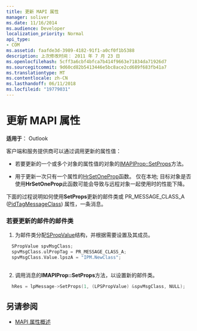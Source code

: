 ```yaml
---
title: 更新 MAPI 属性
manager: soliver
ms.date: 11/16/2014
ms.audience: Developer
localization_priority: Normal
api_type:
- COM
ms.assetid: faafde3d-3989-4182-91f1-a0cf0f1b5388
description: 上次修改时间： 2011 年 7 月 23 日
ms.openlocfilehash: 5cff3a6cbf4bfca7b414f9663e71834da71926d7
ms.sourcegitcommit: 9d60cd82b5413446e5bc8ace2cd689f683fb41a7
ms.translationtype: MT
ms.contentlocale: zh-CN
ms.lasthandoff: 06/11/2018
ms.locfileid: "19779031"
---
```

# <a name="updating-mapi-properties"></a>更新 MAPI 属性

**适用于**： Outlook 
  
客户端和服务提供商可以通过调用更新的属性值：
  
- 若要更新的一个或多个对象的属性值的对象的[IMAPIProp::SetProps](imapiprop-setprops.md)方法。 
    
- 用于更新一次只有一个属性的[HrSetOneProp](hrsetoneprop.md)函数。 仅在本地; 目标对象是否使用**HrSetOneProp**此函数可能会导致与远程对象一起使用时的性能下降。 
    
下面的过程说明如何使用**SetProps**更新的邮件类或 PR_MESSAGE_CLASS_A ([PidTagMessageClass](pidtagmessageclass-canonical-property.md)) 属性，一条消息。 
  
### <a name="to-update-the-message-class-of-a-message"></a>若要更新的邮件的邮件类 
  
1. 为邮件类分配[SPropValue](spropvalue.md)结构，并根据需要设置及其成员。 
    
  ```cpp
    SPropValue spvMsgClass;
    spvMsgClass.ulPropTag = PR_MESSAGE_CLASS_A;
    spvMsgClass.Value.lpszA = "IPM.NewClass";
    
  ```

2. 调用消息的**IMAPIProp::SetProps**方法，以设置新的邮件类。 
    
  ```cpp
    hRes = lpMessage->SetProps(1, (LPSPropValue) &spvMsgClass, NULL);
  ```

## <a name="see-also"></a>另请参阅

- [MAPI 属性概述](mapi-property-overview.md)


